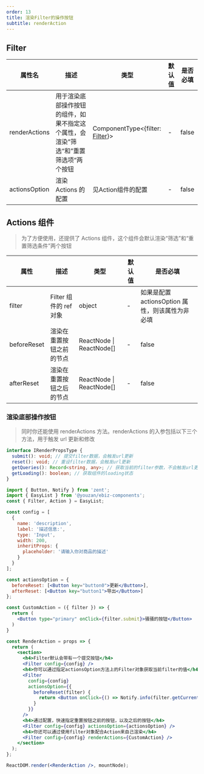 ```yaml
---
order: 13
title: 渲染Filter的操作按钮
subtitle: renderAction
---
```


## Filter

| 属性名        | 描述                                                                                                                                 | 类型                                                                                                                         | 默认值     | 是否必填 |
| ------------- | ------------------------------------------------------------------------------------------------------------------------------------ | ---------------------------------------------------------------------------------------------------------------------------- | ---------- | -------- |
| renderActions | 用于渲染底部操作按钮的组件，如果不指定这个属性，会渲染”筛选“和”重置筛选项“两个按钮                                                   | ComponentType<{filter: [Filter](#Filter)}>                                                                                   | -          | false    |
| actionsOption | 渲染 Actions 的配置                                                                                                                  | 见Action组件的配置                                                                                                            | -          | false    |

## Actions 组件

> 为了方便使用，还提供了 Actions 组件，这个组件会默认渲染“筛选”和“重置筛选条件”两个按钮

| 属性        | 描述                     | 类型                     | 默认值 | 是否必填                                        |
| ----------- | ------------------------ | ------------------------ | ------ | ----------------------------------------------- |
| filter      | Filter 组件的 ref 对象   | object                   | -      | 如果是配置 actionsOption 属性，则该属性为非必填 |
| beforeReset | 渲染在重置按钮之前的节点 | ReactNode \| ReactNode[] | -      | false                                           |
| afterReset  | 渲染在重置按钮之后的节点 | ReactNode \| ReactNode[] | -      | false                                           |

### 渲染底部操作按钮

> 同时你还能使用 renderActions 方法。renderActions 的入参包括以下三个方法，用于触发 url 更新和修改

```typescript
interface IRenderPropsType {
  submit(): void; // 提交filter数据，会触发url更新
  reset(): void; // 重设filter数据，会触发url更新
  getQueries(): Record<string, any>; // 获取当前的filter参数，不会触发url更新
  getLoading(): boolean; // 获取组件的loading状态
}
```

```jsx
import { Button, Notify } from 'zent';
import { EasyList } from '@youzan/ebiz-components';
const { Filter, Action } = EasyList;

const config = [
  {
    name: 'description',
    label: '描述信息:',
    type: 'Input',
    width: 200,
    inheritProps: {
      placeholder: '请输入你对商品的描述'
    }
  }
];

const actionsOption = {
  beforeReset: [<Button key="button0">更新</Button>],
  afterReset: [<Button key="button1">导出</Button>]
};

const CustomAction = ({ filter }) => {
  return (
    <Button type="primary" onClick={filter.submit}>骚骚的按钮</Button>
  )
}

const RenderAction = props => {
  return (
    <section>
      <h4>Filter默认会带有一个提交按钮</h4>
      <Filter config={config} />
      <h4>你可以通过指定actionsOption方法上的Filter对象获取当前filter的值</h4>
      <Filter
        config={config}
        actionsOption={{
          beforeReset(filter) {
            return <Button onClick={() => Notify.info(filter.getCurrentValues().description)}>显示描述信息</Button>
          }
        }}
      />
      <h4>通过配置，快速指定重置按钮之前的按钮，以及之后的按钮</h4>
      <Filter config={config} actionsOption={actionsOption} />
      <h4>你还可以通过使用filter对象配合Action来自己渲染</h4>
      <Filter config={config} renderActions={CustomAction} />
    </section>
  );
};

ReactDOM.render(<RenderAction />, mountNode);
```
